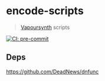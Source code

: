 # encode-scripts

> [Vapoursynth](https://github.com/vapoursynth/vapoursynth) scripts

[![CI: pre-commit](https://results.pre-commit.ci/badge/github/DeadNews/encode-scripts/main.svg)](https://results.pre-commit.ci/latest/github/DeadNews/encode-scripts/main)

## Deps

<https://github.com/DeadNews/dnfunc>
